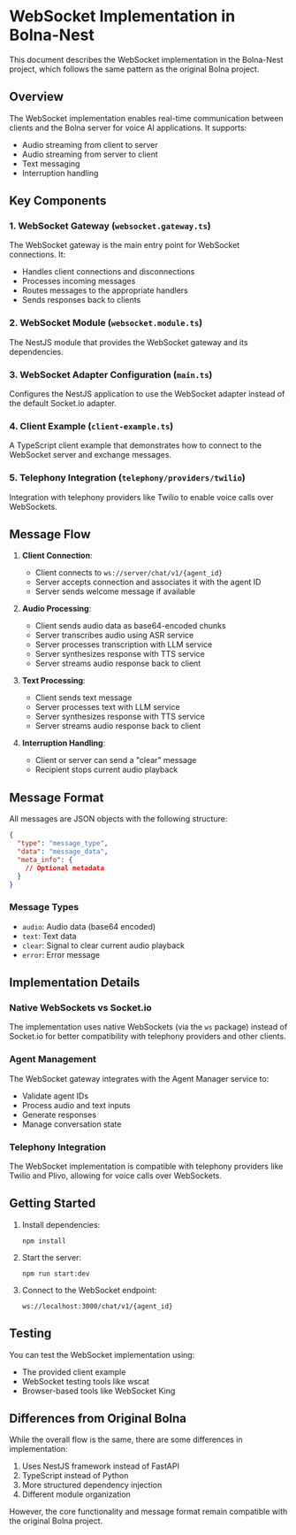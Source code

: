 # WebSocket Implementation in Bolna-Nest

This document describes the WebSocket implementation in the Bolna-Nest project, which follows the same pattern as the original Bolna project.

## Overview

The WebSocket implementation enables real-time communication between clients and the Bolna server for voice AI applications. It supports:

- Audio streaming from client to server
- Audio streaming from server to client
- Text messaging
- Interruption handling

## Key Components

### 1. WebSocket Gateway (`websocket.gateway.ts`)

The WebSocket gateway is the main entry point for WebSocket connections. It:

- Handles client connections and disconnections
- Processes incoming messages
- Routes messages to the appropriate handlers
- Sends responses back to clients

### 2. WebSocket Module (`websocket.module.ts`)

The NestJS module that provides the WebSocket gateway and its dependencies.

### 3. WebSocket Adapter Configuration (`main.ts`)

Configures the NestJS application to use the WebSocket adapter instead of the default Socket.io adapter.

### 4. Client Example (`client-example.ts`)

A TypeScript client example that demonstrates how to connect to the WebSocket server and exchange messages.

### 5. Telephony Integration (`telephony/providers/twilio`)

Integration with telephony providers like Twilio to enable voice calls over WebSockets.

## Message Flow

1. **Client Connection**:
   - Client connects to `ws://server/chat/v1/{agent_id}`
   - Server accepts connection and associates it with the agent ID
   - Server sends welcome message if available

2. **Audio Processing**:
   - Client sends audio data as base64-encoded chunks
   - Server transcribes audio using ASR service
   - Server processes transcription with LLM service
   - Server synthesizes response with TTS service
   - Server streams audio response back to client

3. **Text Processing**:
   - Client sends text message
   - Server processes text with LLM service
   - Server synthesizes response with TTS service
   - Server streams audio response back to client

4. **Interruption Handling**:
   - Client or server can send a "clear" message
   - Recipient stops current audio playback

## Message Format

All messages are JSON objects with the following structure:

```json
{
  "type": "message_type",
  "data": "message_data",
  "meta_info": {
    // Optional metadata
  }
}
```

### Message Types

- `audio`: Audio data (base64 encoded)
- `text`: Text data
- `clear`: Signal to clear current audio playback
- `error`: Error message

## Implementation Details

### Native WebSockets vs Socket.io

The implementation uses native WebSockets (via the `ws` package) instead of Socket.io for better compatibility with telephony providers and other clients.

### Agent Management

The WebSocket gateway integrates with the Agent Manager service to:
- Validate agent IDs
- Process audio and text inputs
- Generate responses
- Manage conversation state

### Telephony Integration

The WebSocket implementation is compatible with telephony providers like Twilio and Plivo, allowing for voice calls over WebSockets.

## Getting Started

1. Install dependencies:
   ```
   npm install
   ```

2. Start the server:
   ```
   npm run start:dev
   ```

3. Connect to the WebSocket endpoint:
   ```
   ws://localhost:3000/chat/v1/{agent_id}
   ```

## Testing

You can test the WebSocket implementation using:
- The provided client example
- WebSocket testing tools like wscat
- Browser-based tools like WebSocket King

## Differences from Original Bolna

While the overall flow is the same, there are some differences in implementation:

1. Uses NestJS framework instead of FastAPI
2. TypeScript instead of Python
3. More structured dependency injection
4. Different module organization

However, the core functionality and message format remain compatible with the original Bolna project.